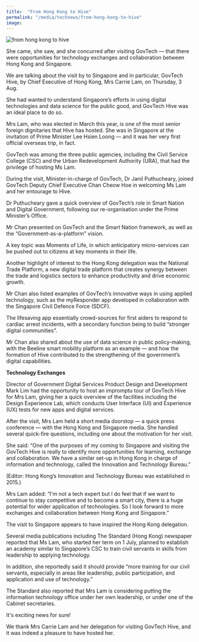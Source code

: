 ```yaml
---
title:  "From Hong Kong to Hive"
permalink: "/media/technews/from-hong-kong-to-hive"
image: 
---
```


![from hong kong to hive](/images/technews/from-hong-kong-to-hive-part-1.jpg)

She came, she saw, and she concurred after visiting GovTech — that there were opportunities for technology exchanges and collaboration between Hong Kong and Singapore.

We are talking about the visit by to Singapore and in particular, GovTech Hive, by Chief Executive of Hong Kong, Mrs Carrie Lam, on Thursday, 3 Aug.

She had wanted to understand Singapore’s efforts in using digital technologies and data science for the public good, and GovTech Hive was an ideal place to do so.

Mrs Lam, who was elected in March this year, is one of the most senior foreign dignitaries that Hive has hosted. She was in Singapore at the invitation of Prime Minister Lee Hsien Loong — and it was her very first official overseas trip, in fact.

GovTech was among the three public agencies, including the Civil Service College (CSC) and the Urban Redevelopment Authority (URA), that had the privilege of hosting Ms Lam.

During the visit, Minister-in-charge of GovTech, Dr Janil Puthucheary, joined GovTech Deputy Chief Executive Chan Cheow Hoe in welcoming Ms Lam and her entourage to Hive.

Dr Puthucheary gave a quick overview of GovTech’s role in Smart Nation and Digital Government, following our re-organisation under the Prime Minister’s Office. 

Mr Chan presented on GovTech and the Smart Nation framework, as well as the “Government-as-a-platform” vision. 

A key topic was Moments of Life, in which anticipatory micro-services can be pushed out to citizens at key moments in their life. 

Another highlight of interest to the Hong Kong delegation was the National Trade Platform, a new digital trade platform that creates synergy between the trade and logistics sectors to enhance productivity and drive economic growth. 

Mr Chan also listed examples of GovTech’s innovative ways in using applied technology, such as the myResponder app developed in collaboration with the Singapore Civil Defence Force (SDCF). 

The lifesaving app essentially crowd-sources for first aiders to respond to cardiac arrest incidents, with a secondary function being to build “stronger digital communities”.

Mr Chan also shared about the use of data science in public policy-making, with the Beeline smart mobility platform as an example — and how the formation of Hive contributed to the strengthening of the government’s digital capabilities.


**Technology Exchanges**

Director of Government Digital Services Product Design and Development Mark Lim had the opportunity to host an impromptu tour of GovTech Hive for Mrs Lam, giving her a quick overview of the facilities including the Design Experience Lab, which conducts User Interface (UI) and Experience (UX) tests for new apps and digital services.

After the visit, Mrs Lam held a short media doorstop — a quick press conference — with the Hong Kong and Singapore media. She handled several quick-fire questions, including one about the motivation for her visit. 

She said: “One of the purposes of my coming to Singapore and visiting the GovTech Hive is really to identify more opportunities for learning, exchange and collaboration. We have a similar set-up in Hong Kong in charge of information and technology, called the Innovation and Technology Bureau.” 

(Editor: Hong Kong’s Innovation and Technology Bureau was established in 2015.)

Mrs Lam added: “I'm not a tech expert but I do feel that if we want to continue to stay competitive and to become a smart city, there is a huge potential for wider application of technologies. So I look forward to more exchanges and collaboration between Hong Kong and Singapore.”

The visit to Singapore appears to have inspired the Hong Kong delegation.

Several media publications including The Standard (Hong Kong) newspaper reported that Ms Lam, who started her term on 1 July, planned to establish an academy similar to Singapore’s CSC to train civil servants in skills from leadership to applying technology.

In addition, she reportedly said it should provide “more training for our civil servants, especially in areas like leadership, public participation, and application and use of technology.”

The Standard also reported that Mrs Lam is considering putting the information technology office under her own leadership, or under one of the Cabinet secretaries.

It's exciting news for sure!

We thank Mrs Carrie Lam and her delegation for visiting GovTech Hive, and it was indeed a pleasure to have hosted her.

